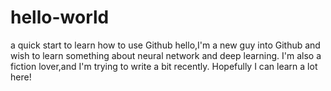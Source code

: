 # hello-world
a quick start to learn how to use Github
hello,I'm a new guy into Github and wish to learn something about neural network and deep learning.
I'm also a fiction lover,and I'm trying to write a bit recently.
Hopefully I can learn a lot here!
